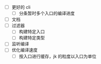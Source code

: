 * [ ] 更好的 cli
  * [ ] 分条暂时多个入口的编译进度
* [ ] 文档
* [ ] 过滤器
  * [ ] 构建特定入口
  * [ ] 构建特定类型
* [ ] 监听编译
* [ ] 优化编译速度
  * [ ] 按入口进行缓存，jk 的粒度以入口为单位
